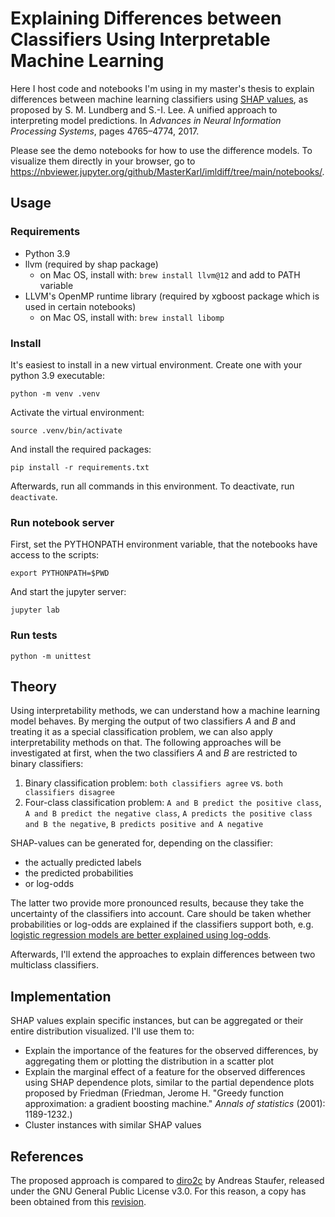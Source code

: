 # Explaining Differences between Classifiers Using Interpretable Machine Learning

Here I host code and notebooks I'm using in my master's thesis to explain differences between machine learning classifiers using [SHAP values](https://shap.readthedocs.io/en/latest/), as proposed by S. M. Lundberg and S.-I. Lee. A unified approach to interpreting model predictions. In _Advances in Neural Information Processing Systems_, pages 4765–4774, 2017.

Please see the demo notebooks for how to use the difference models. To visualize them directly in your browser, go to https://nbviewer.jupyter.org/github/MasterKarl/imldiff/tree/main/notebooks/.

## Usage

### Requirements
- Python 3.9
- llvm (required by shap package)
  - on Mac OS, install with: `brew install llvm@12` and add to PATH variable
- LLVM's OpenMP runtime library (required by xgboost package which is used in certain notebooks)
  - on Mac OS, install with: `brew install libomp`

### Install
It's easiest to install in a new virtual environment. Create one with your python 3.9 executable:

```
python -m venv .venv
```

Activate the virtual environment:
```
source .venv/bin/activate
```

And install the required packages:
```
pip install -r requirements.txt
```

Afterwards, run all commands in this environment. To deactivate, run `deactivate`.

### Run notebook server

First, set the PYTHONPATH environment variable, that the notebooks have access to the scripts:
```
export PYTHONPATH=$PWD
```

And start the jupyter server:
```
jupyter lab
```

### Run tests

```
python -m unittest
```

## Theory

Using interpretability methods, we can understand how a machine learning model behaves. By merging the output of two classifiers _A_ and _B_ and treating it as a special classification problem, we can also apply interpretability methods on that. The following approaches will be investigated at first, when the two classifiers _A_ and _B_ are restricted to binary classifiers:

1. Binary classification problem: `both classifiers agree` vs. `both classifiers disagree`
2. Four-class classification problem: `A and B predict the positive class`, `A and B predict the negative class`, `A predicts the positive class and B the negative`, `B predicts positive and A negative`

SHAP-values can be generated for, depending on the classifier:
- the actually predicted labels
- the predicted probabilities
- or log-odds

The latter two provide more pronounced results, because they take the uncertainty of the classifiers into account. Care should be taken whether probabilities or log-odds are explained if the classifiers support both, e.g. [logistic regression models are better explained using log-odds](https://shap.readthedocs.io/en/latest/example_notebooks/overviews/An%20introduction%20to%20explainable%20AI%20with%20Shapley%20values.html).

Afterwards, I'll extend the approaches to explain differences between two multiclass classifiers.

## Implementation

SHAP values explain specific instances, but can be aggregated or their entire distribution visualized. I'll use them to:

- Explain the importance of the features for the observed differences, by aggregating them or plotting the distribution in a scatter plot
- Explain the marginal effect of a feature for the observed differences using SHAP dependence plots, similar to the partial dependence plots proposed by Friedman (Friedman, Jerome H. "Greedy function approximation: a gradient boosting machine." _Annals of statistics_ (2001): 1189-1232.)
- Cluster instances with similar SHAP values


## References

The proposed approach is compared to [diro2c](https://gitlab.com/andsta/diro2c) by Andreas Staufer, released under the GNU General Public License v3.0. For this reason, a copy has been obtained from this [revision](https://gitlab.com/andsta/diro2c/-/commit/176095eba8740cac81cfbb9a545300018c8af82c).
